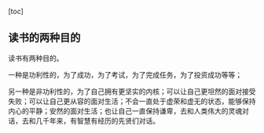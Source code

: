 [toc]

## 读书的两种目的

读书有两种目的。

一种是功利性的，为了成功，为了考试，为了完成任务，为了投资成功等等；

另一种是非功利性的，为了自己拥有更坚实的内核；可以让自己更坦然的面对接受失败；可以让自己更从容的面对生活；不会一直处于虚荣和虚无的状态，能够保持内心的平静；安然的面对生活；也让自己一直保持谦卑，去和人类伟大的灵魂对话，去和几千年来，有智慧有经历的先贤们对话。 